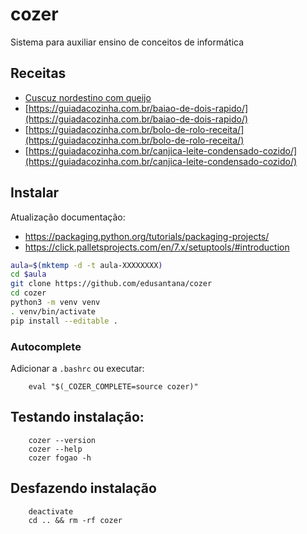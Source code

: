 # cozer

Sistema para auxiliar ensino de conceitos de informática

## Receitas

- [Cuscuz nordestino com queijo](https://guiadacozinha.com.br/cuscuz-nordestino-com-queijo/)
- [https://guiadacozinha.com.br/baiao-de-dois-rapido/](https://guiadacozinha.com.br/baiao-de-dois-rapido/)
- [https://guiadacozinha.com.br/bolo-de-rolo-receita/](https://guiadacozinha.com.br/bolo-de-rolo-receita/)
- [https://guiadacozinha.com.br/canjica-leite-condensado-cozido/](https://guiadacozinha.com.br/canjica-leite-condensado-cozido/)

## Instalar

Atualização documentação:

- https://packaging.python.org/tutorials/packaging-projects/
- https://click.palletsprojects.com/en/7.x/setuptools/#introduction

```bash
aula=$(mktemp -d -t aula-XXXXXXXX)
cd $aula
git clone https://github.com/edusantana/cozer
cd cozer
python3 -m venv venv
. venv/bin/activate
pip install --editable .
```

### Autocomplete

Adicionar a `.bashrc` ou executar:

        eval "$(_COZER_COMPLETE=source cozer)"

## Testando instalação:

        cozer --version
        cozer --help
        cozer fogao -h

## Desfazendo instalação

        deactivate
        cd .. && rm -rf cozer
